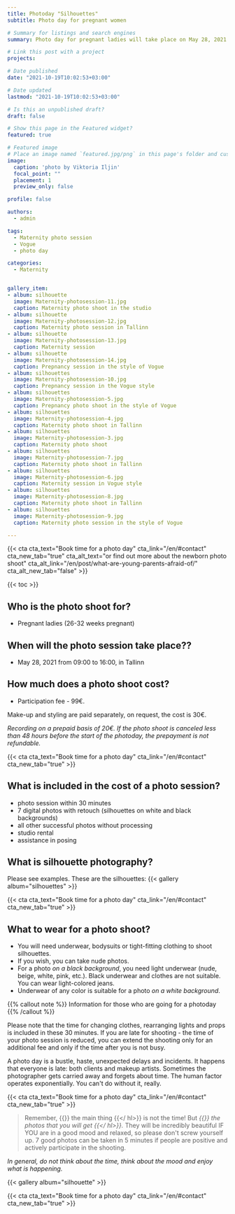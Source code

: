 ```yaml
---
title: Photoday "Silhouettes"
subtitle: Photo day for pregnant women

# Summary for listings and search engines
summary: Photo day for pregnant ladies will take place on May 28, 2021 in Tallinn

# Link this post with a project
projects: 

# Date published
date: "2021-10-19T10:02:53+03:00"

# Date updated
lastmod: "2021-10-19T10:02:53+03:00"

# Is this an unpublished draft?
draft: false

# Show this page in the Featured widget?
featured: true

# Featured image
# Place an image named `featured.jpg/png` in this page's folder and customize its options here.
image:
  caption: 'photo by Viktoria Iljin'
  focal_point: ""
  placement: 1
  preview_only: false

profile: false

authors:
  - admin

tags:
  - Maternity photo session
  - Vogue
  - photo day

categories:
  - Maternity


gallery_item:
- album: silhouette
  image: Maternity-photosession-11.jpg
  caption: Maternity photo shoot in the studio
- album: silhouette
  image: Maternity-photosession-12.jpg
  caption: Maternity photo session in Tallinn
- album: silhouette
  image: Maternity-photosession-13.jpg
  caption: Maternity session 
- album: silhouette
  image: Maternity-photosession-14.jpg
  caption: Prepnancy session in the style of Vogue
- album: silhouettes
  image: Maternity-photosession-10.jpg
  caption: Prepnancy session in the Vogue style
- album: silhouettes
  image: Maternity-photosession-5.jpg
  caption: Prepnancy photo shoot in the style of Vogue
- album: silhouettes
  image: Maternity-photosession-4.jpg
  caption: Maternity photo shoot in Tallinn
- album: silhouettes
  image: Maternity-photosession-3.jpg
  caption: Maternity photo shoot
- album: silhouettes
  image: Maternity-photosession-7.jpg
  caption: Maternity photo shoot in Tallinn
- album: silhouettes
  image: Maternity-photosession-6.jpg
  caption: Maternity session in Vogue style
- album: silhouettes
  image: Maternity-photosession-8.jpg
  caption: Maternity photo shoot in Tallinn
- album: silhouettes
  image: Maternity-photosession-9.jpg
  caption: Maternity photo session in the style of Vogue

---
```

{{< cta cta_text="Book time for a photo day" cta_link="/en/#contact" cta_new_tab="true" cta_alt_text="or find out more about the newborn photo shoot" cta_alt_link="/en/post/what-are-young-parents-afraid-of/" cta_alt_new_tab="false" >}}

{{< toc >}}

## Who is the photo shoot for?
- Pregnant ladies (26-32 weeks pregnant)

## When will the photo session take place??
- May 28, 2021 from 09:00 to 16:00, in Tallinn

## How much does a photo shoot cost?
- Participation fee - 99€.

Make-up and styling are paid separately, on request, the cost is 30€.

_Recording on a prepaid basis of 20€. If the photo shoot is canceled less than 48 hours before the start of the photoday, the prepayment is not refundable._

{{< cta cta_text="Book time for a photo day" cta_link="/en/#contact" cta_new_tab="true" >}}

## What is included in the cost of a photo session?
- photo session within 30 minutes
- 7 digital photos with retouch (silhouettes on white and black backgrounds)
- all other successful photos without processing
- studio rental
- assistance in posing

## What is silhouette photography?

Please see examples. These are the silhouettes:
{{< gallery album="silhouettes" >}}

{{< cta cta_text="Book time for a photo day" cta_link="/en/#contact" cta_new_tab="true" >}}

## What to wear for a photo shoot?
- You will need underwear, bodysuits or tight-fitting clothing to shoot silhouettes.
- If you wish, you can take nude photos.
- For a photo _on a black background_, you need light underwear (nude, beige, white, pink, etc.). Black underwear and clothes are not suitable. You can wear light-colored jeans.
- Underwear of any color is suitable for a photo _on a white background_.

{{% callout note %}}
Information for those who are going for a photoday
{{% /callout %}}

Please note that the time for changing clothes, rearranging lights and props is included in these 30 minutes.
If you are late for shooting - the time of your photo session is reduced, you can extend the shooting only for an additional fee and only if the time after you is not busy.

A photo day is a bustle, haste, unexpected delays and incidents. It happens that everyone is late: both clients and makeup artists. Sometimes the photographer gets carried away and forgets about time. The human factor operates exponentially. You can't do without it, really.

{{< cta cta_text="Book time for a photo day" cta_link="/en/#contact" cta_new_tab="true" >}}

> Remember, {{<hl>}} the main thing {{</ hl>}} is not the time! But _{{<hl>}} the photos that you will get {{</ hl>}}._ They will be incredibly beautiful IF YOU are in a good mood and relaxed, so please don't screw yourself up.
7 good photos can be taken in 5 minutes if people are positive and actively participate in the shooting.

_In general, do not think about the time, think about the mood and enjoy what is happening._

{{< gallery album="silhouette" >}}

{{< cta cta_text="Book time for a photo day" cta_link="/en/#contact" cta_new_tab="true" >}}